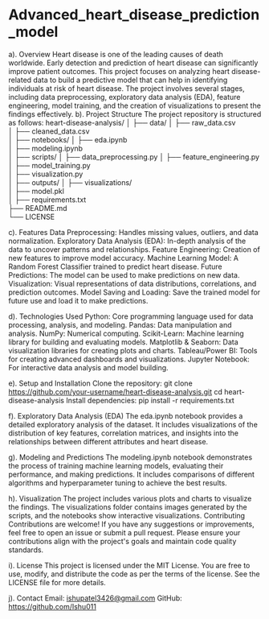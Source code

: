 # Advanced_heart_disease_prediction_model
a). Overview
Heart disease is one of the leading causes of death worldwide. Early detection and prediction of heart disease can significantly improve patient outcomes. This project focuses on analyzing heart disease-related data to build a predictive model that can help in identifying individuals at risk of heart disease. The project involves several stages, including data preprocessing, exploratory data analysis (EDA), feature engineering, model training, and the creation of visualizations to present the findings effectively.
b). Project Structure
The project repository is structured as follows:
heart-disease-analysis/
│
├── data/
│   ├── raw_data.csv          
│   ├── cleaned_data.csv      
│
├── notebooks/
│   ├── eda.ipynb            
│   ├── modeling.ipynb        
│
├── scripts/
│   ├── data_preprocessing.py 
│   ├── feature_engineering.py
│   ├── model_training.py     
│   ├── visualization.py      
│
├── outputs/
│   ├── visualizations/       
│   ├── model.pkl             
│
├── requirements.txt          
├── README.md                 
└── LICENSE                   

c). Features
Data Preprocessing: Handles missing values, outliers, and data normalization.
Exploratory Data Analysis (EDA): In-depth analysis of the data to uncover patterns and relationships.
Feature Engineering: Creation of new features to improve model accuracy.
Machine Learning Model: A Random Forest Classifier trained to predict heart disease.
Future Predictions: The model can be used to make predictions on new data.
Visualization: Visual representations of data distributions, correlations, and prediction outcomes.
Model Saving and Loading: Save the trained model for future use and load it to make predictions.

d). Technologies Used
Python: Core programming language used for data processing, analysis, and modeling.
Pandas: Data manipulation and analysis.
NumPy: Numerical computing.
Scikit-Learn: Machine learning library for building and evaluating models.
Matplotlib & Seaborn: Data visualization libraries for creating plots and charts.
Tableau/Power BI: Tools for creating advanced dashboards and visualizations.
Jupyter Notebook: For interactive data analysis and model building.

e). Setup and Installation
Clone the repository:
git clone https://github.com/your-username/heart-disease-analysis.git
cd heart-disease-analysis
Install dependencies:
pip install -r requirements.txt

f). Exploratory Data Analysis (EDA)
The eda.ipynb notebook provides a detailed exploratory analysis of the dataset. It includes visualizations of the distribution of key features, correlation matrices, and insights into the relationships between different attributes and heart disease.

g). Modeling and Predictions
The modeling.ipynb notebook demonstrates the process of training machine learning models, evaluating their performance, and making predictions. It includes comparisons of different algorithms and hyperparameter tuning to achieve the best results.

h). Visualization
The project includes various plots and charts to visualize the findings. The visualizations folder contains images generated by the scripts, and the notebooks show interactive visualizations.
Contributing
Contributions are welcome! If you have any suggestions or improvements, feel free to open an issue or submit a pull request. Please ensure your contributions align with the project's goals and maintain code quality standards.

i). License
This project is licensed under the MIT License. You are free to use, modify, and distribute the code as per the terms of the license. See the LICENSE file for more details.

j). Contact
Email: ishupatel3426@gmail.com
GitHub: https://github.com/Ishu011

